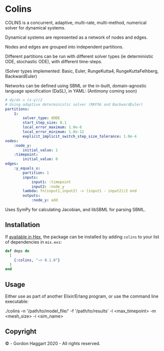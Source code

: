 # Colins

COLINS is a concurrent, adaptive, multi-rate, multi-method, numerical solver for dynamical systems. 

Dynamical systems are represented as a network of nodes and edges.

Nodes and edges are grouped into independent partitions.

Different partitions can be run with different solver types (ie deterministic ODE, stochastic ODE), with different time-steps.

(Solver types implemented: Basic, Euler, RungeKutta4, RungeKuttaFelhberg, BackwardEuler)

Networks can be defined using SBML or the in-built, domain-agnostic language specification (DaSL), in YAML:
(Antimony coming soon)

```YAML
# dy/dx = (x-y)/2
# Using adaptive deterministic solver (RKF56 and BackwardEuler) 
partitions:
    1:
        solver_type: dODE
        start_step_size: 0.1
        local_error_maximum: 1.0e-6
        local_error_minimum: 1.0e-12
        explicit_implicit_switch_step_size_tolerance: 1.0e-4
nodes:
    :node_y:
        initial_value: 1
    :timepoint:
        initial_value: 0
edges:
    :y_equals_x:
        partition: 1
        inputs:
            input1: :timepoint
            input2: :node_y
        lambda: fn(input1,input2) -> (input1 - input2)/2 end
        outputs:
            :node_y: add
```

Uses SymPy for calculating Jacobian, and libSBML for parsing SBML.

## Installation

If [available in Hex](https://hex.pm/docs/publish), the package can be installed
by adding `colins` to your list of dependencies in `mix.exs`:

```elixir
def deps do
  [
    {:colins, "~> 0.1.0"}
  ]
end
```

## Usage

Either use as part of another Elixir/Erlang program, or use the command line executable:

./colins -n '/path/to/model_file/' -f '/path/to/results' -l <max_timepoint> -m <mesh_size> -i <sim_name>



## Copyright 
© - Gordon Haggart 2020 - All rights reserved.